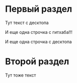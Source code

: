 # Первый раздел

Тут текст c десктопа

И еще одна строчка с гитхаба!!!


И еще одна строчка с десктопа

# Второй раздел

 Тут тоже текст
 
